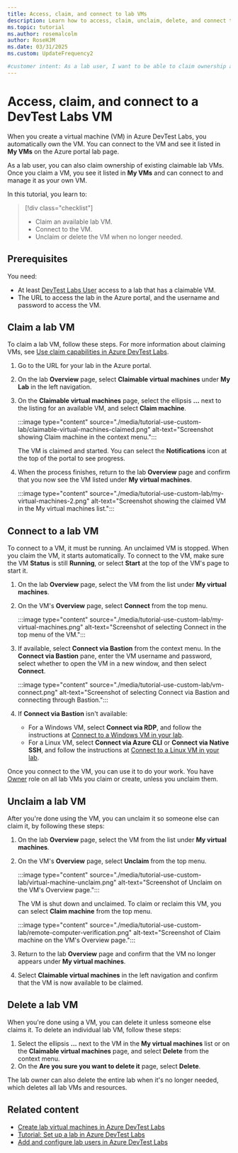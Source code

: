 ```yaml
---
title: Access, claim, and connect to lab VMs
description: Learn how to access, claim, unclaim, delete, and connect to DevTest Labs virtual machines (VMs).
ms.topic: tutorial
ms.author: rosemalcolm
author: RoseHJM
ms.date: 03/31/2025
ms.custom: UpdateFrequency2

#customer intent: As a lab user, I want to be able to claim ownership and connect to lab VMs, so I can use preconfigured VMs to do my work.
---
```


# Access, claim, and connect to a DevTest Labs VM

When you create a virtual machine (VM) in Azure DevTest Labs, you automatically own the VM. You can connect to the VM and see it listed in **My VMs** on the Azure portal lab page.

As a lab user, you can also claim ownership of existing claimable lab VMs. Once you claim a VM, you see it listed in **My VMs** and can connect to and manage it as your own VM.

In this tutorial, you learn to:

> [!div class="checklist"]
> * Claim an available lab VM.
> * Connect to the VM.
> * Unclaim or delete the VM when no longer needed.

## Prerequisites

You need:

- At least [DevTest Labs User](/azure/role-based-access-control/built-in-roles#devtest-labs-user) access to a lab that has a claimable VM.
- The URL to access the lab in the Azure portal, and the username and password to access the VM.

## Claim a lab VM

To claim a lab VM, follow these steps. For more information about claiming VMs, see [Use claim capabilities in Azure DevTest Labs](devtest-lab-use-claim-capabilities.md).

1. Go to the URL for your lab in the Azure portal.
1. On the lab **Overview** page, select **Claimable virtual machines** under **My Lab** in the left navigation.
1. On the **Claimable virtual machines** page, select the ellipsis **...**  next to the listing for an available VM, and select **Claim machine**.

   :::image type="content" source="./media/tutorial-use-custom-lab/claimable-virtual-machines-claimed.png" alt-text="Screenshot showing Claim machine in the context menu.":::

   The VM is claimed and started. You can select the **Notifications** icon at the top of the portal to see progress.

1. When the process finishes, return to the lab **Overview** page and confirm that you now see the VM listed under **My virtual machines**.

   :::image type="content" source="./media/tutorial-use-custom-lab/my-virtual-machines-2.png" alt-text="Screenshot showing the claimed VM in the My virtual machines list.":::

## Connect to a lab VM

To connect to a VM, it must be running. An unclaimed VM is stopped. When you claim the VM, it starts automatically. To connect to the VM, make sure the VM **Status** is still **Running**, or select **Start** at the top of the VM's page to start it.

1. On the lab **Overview** page, select the VM from the list under **My virtual machines**.
1. On the VM's **Overview** page, select **Connect** from the top menu.

   :::image type="content" source="./media/tutorial-use-custom-lab/my-virtual-machines.png" alt-text="Screenshot of selecting Connect in the top menu of the VM.":::
   
1. If available, select **Connect via Bastion** from the context menu. In the **Connect via Bastion** pane, enter the VM username and password, select whether to open the VM in a new window, and then select **Connect**.

   :::image type="content" source="./media/tutorial-use-custom-lab/vm-connect.png" alt-text="Screenshot of selecting Connect via Bastion and connecting through Bastion.":::

1. If **Connect via Bastion** isn't available:
   - For a Windows VM, select **Connect via RDP**, and follow the instructions at [Connect to a Windows VM in your lab](connect-windows-virtual-machine.md).
   - For a Linux VM, select **Connect via Azure CLI** or **Connect via Native SSH**, and follow the instructions at [Connect to a Linux VM in your lab](connect-linux-virtual-machine.md).

Once you connect to the VM, you can use it to do your work. You have [Owner](/azure/role-based-access-control/built-in-roles/privileged#owner) role on all lab VMs you claim or create, unless you unclaim them.

## Unclaim a lab VM

After you're done using the VM, you can unclaim it so someone else can claim it, by following these steps:

1. On the lab **Overview** page, select the VM from the list under **My virtual machines**.
1. On the VM's **Overview** page, select **Unclaim** from the top menu.

   :::image type="content" source="./media/tutorial-use-custom-lab/virtual-machine-unclaim.png" alt-text="Screenshot of Unclaim on the VM's Overview page.":::

   The VM is shut down and unclaimed. To claim or reclaim this VM, you can select **Claim machine** from the top menu.

   :::image type="content" source="./media/tutorial-use-custom-lab/remote-computer-verification.png" alt-text="Screenshot of Claim machine on the VM's Overview page.":::

1. Return to the lab **Overview** page and confirm that the VM no longer appears under **My virtual machines**.

1. Select **Claimable virtual machines** in the left navigation and confirm that the VM is now available to be claimed.

## Delete a lab VM

When you're done using a VM, you can delete it unless someone else claims it. To delete an individual lab VM, follow these steps:

1. Select the ellipsis **...** next to the VM in the **My virtual machines** list or on the **Claimable virtual machines** page, and select **Delete** from the context menu.
1. On the **Are you sure you want to delete it** page, select **Delete**.

The lab owner can also delete the entire lab when it's no longer needed, which deletes all lab VMs and resources.

## Related content

- [Create lab virtual machines in Azure DevTest Labs](devtest-lab-add-vm.md)
- [Tutorial: Set up a lab in Azure DevTest Labs](tutorial-create-custom-lab.md)
- [Add and configure lab users in Azure DevTest Labs](devtest-lab-add-devtest-user.md)

